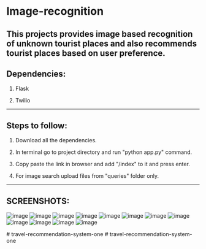 # Image-recognition
This projects provides image based recognition of unknown tourist places and also recommends tourist places based on user preference.
-----------------------------------------
Dependencies:
-----------------------------------------
1. Flask

2. Twilio

-----------------------------------------
Steps to follow:
-----------------------------------------
1. Download all the dependencies.

2. In terminal go to project directory and run "python app.py" command.

3. Copy paste the link in browser and add "/index" to it and press enter.

4. For image search upload files from "queries" folder only.


-------------------------------------------------------------------------------------------------------------
SCREENSHOTS:
-------------------------------------------------------------------------------------------------------------
![image](https://user-images.githubusercontent.com/52826790/61241141-90d3a800-a760-11e9-9f02-e475f9d64bd9.png)
![image](https://user-images.githubusercontent.com/52826790/61241357-f9bb2000-a760-11e9-8997-f389ce74941c.png)
![image](https://user-images.githubusercontent.com/52826790/61241376-02abf180-a761-11e9-840e-87f98bfc0705.png)
![image](https://user-images.githubusercontent.com/52826790/61241395-0b9cc300-a761-11e9-9b40-77c46890e57e.png)
![image](https://user-images.githubusercontent.com/52826790/61241407-0fc8e080-a761-11e9-9fc3-cbbbbf5f35a4.png)
![image](https://user-images.githubusercontent.com/52826790/61241435-1e16fc80-a761-11e9-93ca-b5e4a2ec131d.png)
![image](https://user-images.githubusercontent.com/52826790/61241642-8a91fb80-a761-11e9-9ff0-8028b8285c52.png)
![image](https://user-images.githubusercontent.com/52826790/61241651-9087dc80-a761-11e9-9c36-33b3a8dd5267.png)
![image](https://user-images.githubusercontent.com/52826790/61241656-98478100-a761-11e9-9fdb-83ea2f6be530.png)
![image](https://user-images.githubusercontent.com/52826790/61241668-9c739e80-a761-11e9-8fa6-99faf378c735.png)
![image](https://user-images.githubusercontent.com/52826790/61241682-a4cbd980-a761-11e9-9c3c-1b759dcd9e42.png)
![image](https://user-images.githubusercontent.com/52826790/61241702-ae554180-a761-11e9-9de8-b9b0ce063572.png)





#   t r a v e l - r e c o m m e n d a t i o n - s y s t e m - o n e  
 #   t r a v e l - r e c o m m e n d a t i o n - s y s t e m - o n e  
 
